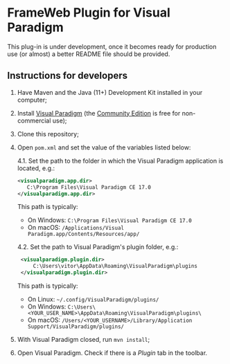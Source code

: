 # FrameWeb Plugin for Visual Paradigm

This plug-in is under development, once it becomes ready for production use (or almost) a better README file should be provided.

## Instructions for developers

1. Have Maven and the Java (11+) Development Kit installed in your computer;

2. Install [Visual Paradigm](https://www.visual-paradigm.com/download/) (the [Community Edition](https://www.visual-paradigm.com/download/community.jsp) is free for non-commercial use);

3. Clone this repository;

4. Open `pom.xml` and set the value of the variables listed below:

    4.1. Set the path to the folder in which the Visual Paradigm application is located, e.g.:

    ```xml
    <visualparadigm.app.dir>
       C:\Program Files\Visual Paradigm CE 17.0
    </visualparadigm.app.dir>
    ```

    This path is typically:

    * On Windows: `C:\Program Files\Visual Paradigm CE 17.0`
    * On macOS: `/Applications/Visual Paradigm.app/Contents/Resources/app/`

   4.2. Set the path to Visual Paradigm's plugin folder, e.g.:

   ```xml
    <visualparadigm.plugin.dir>
        C:\Users\vitor\AppData\Roaming\VisualParadigm\plugins
    </visualparadigm.plugin.dir>
    ```

    This path is typically:

    * On Linux: `~/.config/VisualParadigm/plugins/`
    * On Windows: `C:\Users\<YOUR_USER_NAME>\AppData\Roaming\VisualParadigm\plugins\`
    * On macOS: `/Users/<YOUR_USERNAME>/Library/Application Support/VisualParadigm/plugins/`

5. With Visual Paradigm closed, run `mvn install`;

6. Open Visual Paradigm. Check if there is a _Plugin_ tab in the toolbar.
